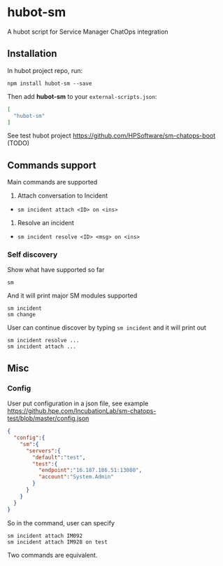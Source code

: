 # hubot-sm

A hubot script for Service Manager ChatOps integration

## Installation

In hubot project repo, run:

`npm install hubot-sm --save`

Then add **hubot-sm** to your `external-scripts.json`:

```json
[
  "hubot-sm"
]
```

See test hubot project https://github.com/HPSoftware/sm-chatops-boot (TODO)

## Commands support

Main commands are supported

1. Attach conversation to Incident
  * `sm incident attach <ID> on <ins>`
1. Resolve an incident
  * `sm incident resolve <ID> <msg> on <ins>`

### Self discovery

Show what have supported so far
```
sm
```
And it will print major SM modules supported
```
sm incident
sm change
```
User can continue discover by typing `sm incident` and it will print out
```
sm incident resolve ...
sm incident attach ...
```

## Misc

### Config
User put configuration in a json file, see example https://github.hpe.com/IncubationLab/sm-chatops-test/blob/master/config.json
```json
{
  "config":{
    "sm":{
      "servers":{
        "default":"test",
        "test":{
          "endpoint":"16.187.186.51:13080",
          "account":"System.Admin"
        }
      }
    }
  }
}
```
So in the command, user can specify
```
sm incident attach IM092
sm incident attach IM928 on test
```
Two commands are equivalent.

